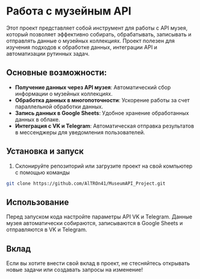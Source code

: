 # Работа с музейным API  

Этот проект представляет собой инструмент для работы с API музея, который позволяет эффективно собирать, обрабатывать, записывать и отправлять данные о музейных коллекциях. Проект полезен для изучения подходов к обработке данных, интеграции API и автоматизации рутинных задач.  

## Основные возможности:  

- **Получение данных через API музея**: Автоматический сбор информации о музейных коллекциях.  
- **Обработка данных в многопоточности**: Ускорение работы за счет параллельной обработки данных.  
- **Запись данных в Google Sheets**: Удобное хранение обработанных данных в облаке.  
- **Интеграция с VK и Telegram**: Автоматическая отправка результатов в мессенджеры для уведомления пользователей.  

## Установка и запуск  

1. Склонируйте репозиторий или загрузите проект на свой компьютер с помощью команды  
```bash  
git clone https://github.com/AlTROn41/MuseumAPI_Project.git  
```  

## Использование  

Перед запуском кода настройте параметры API VK и Telegram. Данные музея автоматически собираются, записываются в Google Sheets и отправляются в VK и Telegram.  

## Вклад  

Если вы хотите внести свой вклад в проект, не стесняйтесь открывать новые задачи или создавать запросы на изменение!
